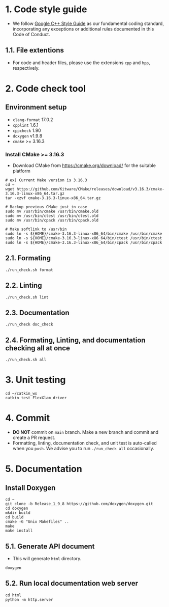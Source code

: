 # 1. Code style guide
- We follow [Google C++ Style Guide](https://google.github.io/styleguide/cppguide.html) as our fundamental coding standard, incorporating any exceptions or additional rules documented in this Code of Conduct.

## 1.1. File extentions
- For code and header files, please use the extensions `cpp` and `hpp`, respectively.

# 2. Code check tool
## Environment setup
- `clang-format` 17.0.2
- `cpplint` 1.6.1
- `cppcheck` 1.90
- `doxygen` v1.9.8
- `cmake` >= 3.16.3
### Install CMake >= 3.16.3
* Download CMake from https://cmake.org/download/ for the suitable platform
``` shell
# ex) Current Make version is 3.16.3
cd ~
wget https://github.com/Kitware/CMake/releases/download/v3.16.3/cmake-3.16.3-linux-x86_64.tar.gz
tar -xzvf cmake-3.16.3-linux-x86_64.tar.gz

# Backup previous CMake just in case
sudo mv /usr/bin/cmake /usr/bin/cmake.old
sudo mv /usr/bin/ctest /usr/bin/ctest.old
sudo mv /usr/bin/cpack /usr/bin/cpack.old

# Make softlink to /usr/bin
sudo ln -s ${HOME}/cmake-3.16.3-linux-x86_64/bin/cmake /usr/bin/cmake
sudo ln -s ${HOME}/cmake-3.16.3-linux-x86_64/bin/ctest /usr/bin/ctest
sudo ln -s ${HOME}/cmake-3.16.3-linux-x86_64/bin/cpack /usr/bin/cpack
```


## 2.1. Formating
```shell
./run_check.sh format
```

## 2.2. Linting
```shell
./run_check.sh lint
```

## 2.3. Documentation
```shell
./run_check doc_check
```

## 2.4. Formating, Linting, and documentation checking all at once
```shell
./run_check.sh all
```

# 3. Unit testing
```shell
cd ~/catkin_ws
catkin test FlexXlam_driver
```

# 4. Commit
* **DO NOT** commit on `main` branch. Make a new branch and commit and create a PR request.
* Formatting, linting, documentation check, and unit test is auto-called when you `push`.
We advise you to run `./run_check all` occasionally.

# 5. Documentation
## Install Doxygen
```shell
cd ~
git clone -b Release_1_9_8 https://github.com/doxygen/doxygen.git
cd doxygen
mkdir build
cd build
cmake -G "Unix Makefiles" .. 
make
make install
```

## 5.1. Generate API document
* This will generate `html` directory.
```shell
doxygen
```

## 5.2. Run local documentation web server
```shell
cd html
python -m http.server
```

